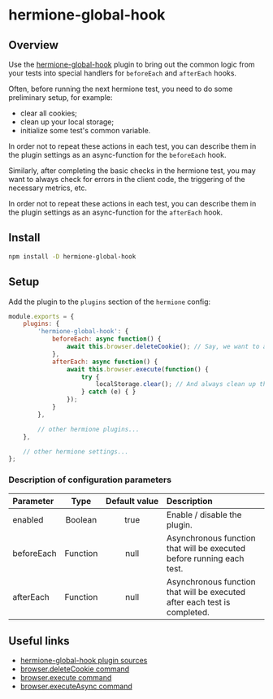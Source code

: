 # hermione-global-hook

## Overview

Use the [hermione-global-hook][hermione-global-hook] plugin to bring out the common logic from your tests into special handlers for `beforeEach` and `afterEach` hooks.

Often, before running the next hermione test, you need to do some preliminary setup, for example:
* clear all cookies;
* clean up your local storage;
* initialize some test's common variable.

In order not to repeat these actions in each test, you can describe them in the plugin settings as an async-function for the `beforeEach` hook.

Similarly, after completing the basic checks in the hermione test, you may want to always check for errors in the client code, the triggering of the necessary metrics, etc.

In order not to repeat these actions in each test, you can describe them in the plugin settings as an async-function for the `afterEach` hook.

## Install

```bash
npm install -D hermione-global-hook
```

## Setup

Add the plugin to the `plugins` section of the `hermione` config:

```javascript
module.exports = {
    plugins: {
        'hermione-global-hook': {
            beforeEach: async function() {
                await this.browser.deleteCookie(); // Say, we want to always clear cookies before running a test
            },
            afterEach: async function() {
                await this.browser.execute(function() {
                    try {
                        localStorage.clear(); // And always clean up the localStorage after the test is completed
                    } catch (e) { }
                });
            }
        },

        // other hermione plugins...
    },

    // other hermione settings...
};
```

### Description of configuration parameters

| **Parameter** | **Type** | **Default&nbsp;value** | **Description** |
| :--- | :---: | :---: | :--- |
| enabled | Boolean | true | Enable / disable the plugin. |
| beforeEach | Function | null | Asynchronous function that will be executed before running each test. |
| afterEach | Function | null | Asynchronous function that will be executed after each test is completed. |

## Useful links

* [hermione-global-hook plugin sources][hermione-global-hook]
* [browser.deleteCookie command](https://webdriver.io/docs/api/webdriver/#deletecookie)
* [browser.execute command](https://webdriver.io/docs/api/browser/execute)
* [browser.executeAsync command](https://webdriver.io/docs/api/browser/executeAsync)

[hermione-global-hook]: https://github.com/gemini-testing/hermione-global-hook

